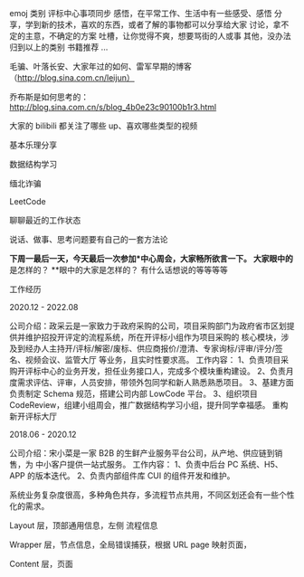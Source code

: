 
emoj	类别
	评标中心事项同步
	感悟，在平常工作、生活中有一些感受、感悟
	分享，学到新的技术，喜欢的东西，或者了解的事物都可以分享给大家
	讨论，拿不定的主意，不确定的方案
	吐槽，让你觉得不爽，想要骂街的人或事
	其他，没办法归到以上的类别
	书籍推荐
...	



毛骗、叶落长安、大家年过的如何、雷军早期的博客（http://blog.sina.com.cn/leijun）

乔布斯是如何思考的：http://blog.sina.com.cn/s/blog_4b0e23c90100b1r3.html

大家的 bilibili 都关注了哪些 up、喜欢哪些类型的视频

基本乐理分享

数据结构学习

缅北诈骗

LeetCode

聊聊最近的工作状态

说话、做事、思考问题要有自己的一套方法论

**下周一最后一天，今天最后一次参加*中心周会，大家畅所欲言一下。
大家眼中的**是怎样的？
**眼中的大家是怎样的？
有什么话想说的等等等等



工作经历

2020.12 - 2022.08

公司介绍：政采云是一家致力于政府采购的公司，项目采购部门为政府省市区划提供并维护招投开评定的流程系统，所在开评标小组作为项目采购的 核心模块，涉及到经办人主持开/评标/解密/废标、供应商报价/澄清、专家询标/评审/评分/签名、视频会议、监管大厅 等业务，且实时性要求高。 工作内容： 1、负责项目采购开评标中心的业务开发，担任业务接口人，完成多个模块重构建设。 2、负责月度需求评估、评审，人员安排，带领外包同学和新人熟悉熟悉项目。 3、基建方面负责制定 Schema 规范，搭建公司内部 LowCode 平台。 3、组织项目 CodeReview，组建小组周会，推广数据结构学习小组，提升同学幸福感。 重构 新开评标大厅


2018.06 - 2020.12

公司介绍：宋小菜是一家 B2B 的生鲜产业服务平台公司，从产地、供应链到销售，为 中小客户提供一站式服务。
工作内容：
1、负责中后台 PC 系统、H5、APP 的版本迭代。
2、负责内部组件库 CUI 的组件开发和维护。



系统业务复杂度很高，多种角色共存，多流程节点共用，不同区划还会有一些个性化的需求。

Layout 层，顶部通用信息，左侧 流程信息

Wrapper 层，节点信息，全局错误捕获，根据 URL page 映射页面，

Content 层，页面

